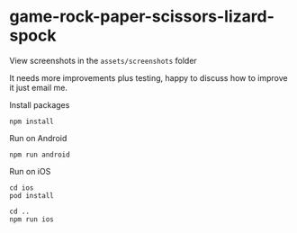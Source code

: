 # game-rock-paper-scissors-lizard-spock

View screenshots in the `assets/screenshots` folder

It needs more improvements plus testing, happy to discuss how to improve it just email me.

Install packages
```
npm install
```

Run on Android
```
npm run android
```

Run on iOS
```
cd ios 
pod install

cd ..
npm run ios
